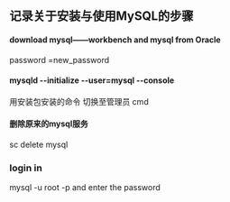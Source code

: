 ## 记录关于安装与使用MySQL的步骤

#### download mysql——workbench and mysql from Oracle
password =new_password


#### mysqld --initialize --user=mysql --console
用安装包安装的命令 切换至管理员 cmd

#### 删除原来的mysql服务
sc delete mysql

### login in 
mysql -u root -p  and enter the password





